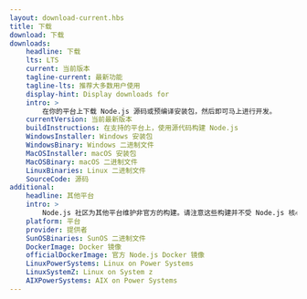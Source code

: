 ```yaml
---
layout: download-current.hbs
title: 下载
download: 下载
downloads:
    headline: 下载
    lts: LTS
    current: 当前版本
    tagline-current: 最新功能
    tagline-lts: 推荐大多数用户使用
    display-hint: Display downloads for
    intro: >
        在你的平台上下载 Node.js 源码或预编译安装包，然后即可马上进行开发。
    currentVersion: 当前最新版本
    buildInstructions: 在支持的平台上，使用源代码构建 Node.js
    WindowsInstaller: Windows 安装包
    WindowsBinary: Windows 二进制文件
    MacOSInstaller: macOS 安装包
    MacOSBinary: macOS 二进制文件
    LinuxBinaries: Linux 二进制文件
    SourceCode: 源码
additional:
    headline: 其他平台
    intro: >
        Node.js 社区为其他平台维护非官方的构建。请注意这些构建并不受 Node.js 核心团队技术支持且可能尚未跟 Node.js 的当前发布版本保持一致。
    platform: 平台
    provider: 提供者
    SunOSBinaries: SunOS 二进制文件
    DockerImage: Docker 镜像
    officialDockerImage: 官方 Node.js Docker 镜像
    LinuxPowerSystems: Linux on Power Systems
    LinuxSystemZ: Linux on System z
    AIXPowerSystems: AIX on Power Systems
---
```

